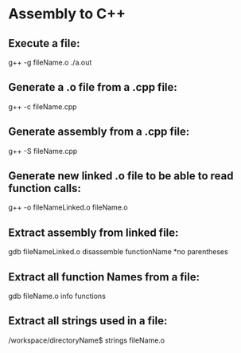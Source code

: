 # Assembly to C++ 

## Execute a file:
g++ -g fileName.o
./a.out
 
## Generate a .o file from a .cpp file:
g++ -c fileName.cpp
 
## Generate assembly from a .cpp file:
g++ -S fileName.cpp
 
## Generate new linked .o file to be able to read function calls:
g++ -o fileNameLinked.o fileName.o
 
## Extract assembly from linked file:
gdb fileNameLinked.o
disassemble functionName *no parentheses
 
## Extract all function Names from a file:
gdb fileName.o
info functions
 
## Extract all strings used in a file:
/workspace/directoryName$ strings fileName.o
